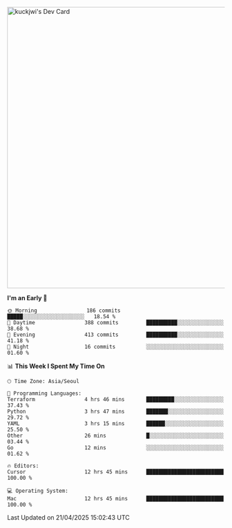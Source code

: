 <a href="https://app.daily.dev/kuckhwancho"><img src="https://api.daily.dev/devcards/v2/efef39c8028947428b3c0b486b9cd9b6.png?r=iz2&type=wide" width="652" alt="kuckjwi's Dev Card"/></a>

<!--START_SECTION:waka-->
**I'm an Early 🐤** 

```text
🌞 Morning                186 commits         █████░░░░░░░░░░░░░░░░░░░░   18.54 % 
🌆 Daytime                388 commits         ██████████░░░░░░░░░░░░░░░   38.68 % 
🌃 Evening                413 commits         ██████████░░░░░░░░░░░░░░░   41.18 % 
🌙 Night                  16 commits          ░░░░░░░░░░░░░░░░░░░░░░░░░   01.60 % 
```


📊 **This Week I Spent My Time On** 

```text
🕑︎ Time Zone: Asia/Seoul

💬 Programming Languages: 
Terraform                4 hrs 46 mins       █████████░░░░░░░░░░░░░░░░   37.43 % 
Python                   3 hrs 47 mins       ███████░░░░░░░░░░░░░░░░░░   29.72 % 
YAML                     3 hrs 15 mins       ██████░░░░░░░░░░░░░░░░░░░   25.50 % 
Other                    26 mins             █░░░░░░░░░░░░░░░░░░░░░░░░   03.44 % 
Go                       12 mins             ░░░░░░░░░░░░░░░░░░░░░░░░░   01.62 % 

🔥 Editors: 
Cursor                   12 hrs 45 mins      █████████████████████████   100.00 % 

💻 Operating System: 
Mac                      12 hrs 45 mins      █████████████████████████   100.00 % 
```


 Last Updated on 21/04/2025 15:02:43 UTC
<!--END_SECTION:waka-->
